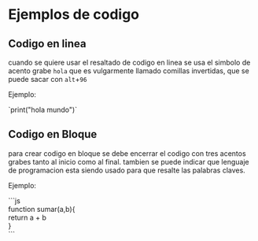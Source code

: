 # Ejemplos de codigo

## Codigo en linea

cuando se quiere usar el resaltado de codigo en linea se usa el simbolo de acento grabe `hola` que es vulgarmente llamado comillas invertidas, que se puede sacar con `alt`+`96` 

Ejemplo:

\`print("hola mundo")\`

## Codigo en Bloque

para crear codigo en bloque se debe encerrar el codigo con tres acentos grabes tanto al inicio como al final. tambien se puede indicar que lenguaje de programacion esta siendo usado para que resalte las palabras claves.

Ejemplo:

\`\`\`js<br/>
function sumar(a,b){<br/>
    return a + b<br/>
}<br/>
\`\`\`